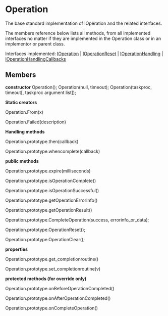 # Operation

The base standard implementation of IOperation and the related interfaces.

The members reference below lists all methods, from all implemented interfaces no matter if they are implemented in the Operation class or in an implementor or parent class.

Interfaces implemented: [IOperation](IOperation.md) | [IOperationReset](IOperationReset.md) | [IOperationHandling](IOperationHandling.md) | [IOperationHandlingCallbacks](IOperationHandlingCallbacks.md)

## Members

**constructor**
Operation();
Operation(null, timeout);
Operation(taskproc, timeout[, taskproc argument list]);

**Static creators**

Operation.From(x)

Operation.Failed(description)

**Handling methods**

Operation.prototype.then(callback)

Operation.prototype.whencomplete(callback)

**public methods**

Operation.prototype.expire(milliseconds)

Operation.prototype.isOperationComplete()

Operation.prototype.isOperationSuccessful()

Operation.prototype.getOperationErrorInfo()

Operation.prototype.getOperationResult()

Operation.prototype.CompleteOperation(success, errorinfo_or_data);

Operation.prototype.OperationReset();

Operation.prototype.OperationClear();

**properties**

Operation.prototype.get_completionroutine()

Operation.prototype.set_completionroutine(v)

**protected methods (for override only)**

Operation.prototype.onBeforeOperationCompleted()

Operation.prototype.onAfterOperationCompleted()

Operation.prototype.onCompleteOperation()



